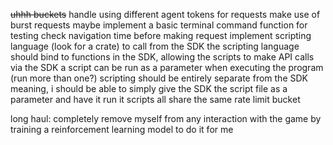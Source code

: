 ~~uhhh buckets~~
handle using different agent tokens for requests
make use of burst requests
maybe implement a basic terminal command function for testing
check navigation time before making request
implement scripting language (look for a crate) to call from the SDK
    the scripting language should bind to functions in the SDK, allowing the scripts to make API calls via the SDK
    a script can be run as a parameter when executing the program (run more than one?)
    scripting should be entirely separate from the SDK
        meaning, i should be able to simply give the SDK the script file as a parameter and have it run it
    scripts all share the same rate limit bucket

long haul: completely remove myself from any interaction with the game by training a reinforcement learning model to do it for me